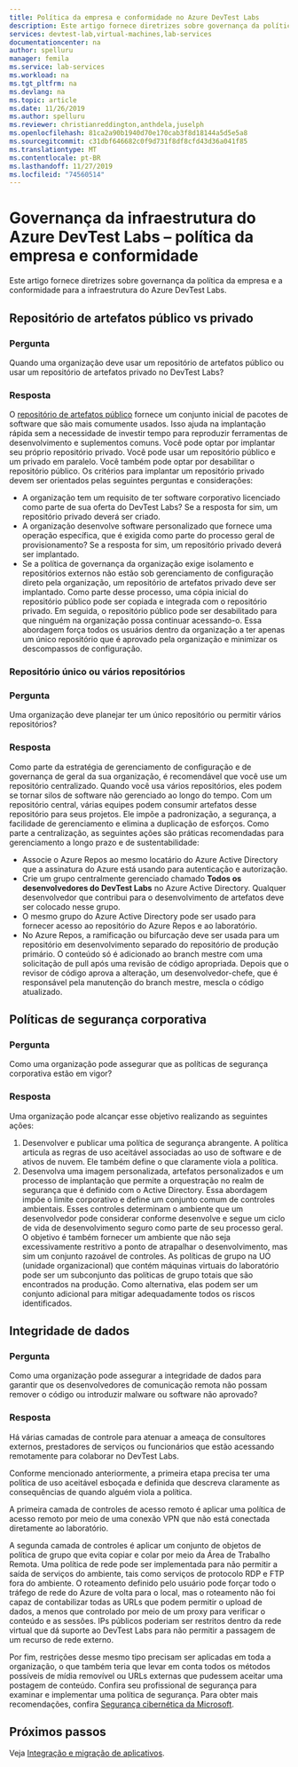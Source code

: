```yaml
---
title: Política da empresa e conformidade no Azure DevTest Labs
description: Este artigo fornece diretrizes sobre governança da política da empresa e a conformidade para a infraestrutura do Azure DevTest Labs.
services: devtest-lab,virtual-machines,lab-services
documentationcenter: na
author: spelluru
manager: femila
ms.service: lab-services
ms.workload: na
ms.tgt_pltfrm: na
ms.devlang: na
ms.topic: article
ms.date: 11/26/2019
ms.author: spelluru
ms.reviewer: christianreddington,anthdela,juselph
ms.openlocfilehash: 81ca2a90b1940d70e170cab3f8d18144a5d5e5a8
ms.sourcegitcommit: c31dbf646682c0f9d731f8df8cfd43d36a041f85
ms.translationtype: MT
ms.contentlocale: pt-BR
ms.lasthandoff: 11/27/2019
ms.locfileid: "74560514"
---
```

# <a name="governance-of-azure-devtest-labs-infrastructure---company-policy-and-compliance"></a>Governança da infraestrutura do Azure DevTest Labs – política da empresa e conformidade
Este artigo fornece diretrizes sobre governança da política da empresa e a conformidade para a infraestrutura do Azure DevTest Labs. 

## <a name="public-vs-private-artifact-repository"></a>Repositório de artefatos público vs privado

### <a name="question"></a>Pergunta
Quando uma organização deve usar um repositório de artefatos público ou usar um repositório de artefatos privado no DevTest Labs?

### <a name="answer"></a>Resposta
O [repositório de artefatos público](https://github.com/Azure/azure-devtestlab/tree/master/Artifacts) fornece um conjunto inicial de pacotes de software que são mais comumente usados. Isso ajuda na implantação rápida sem a necessidade de investir tempo para reproduzir ferramentas de desenvolvimento e suplementos comuns. Você pode optar por implantar seu próprio repositório privado. Você pode usar um repositório público e um privado em paralelo. Você também pode optar por desabilitar o repositório público. Os critérios para implantar um repositório privado devem ser orientados pelas seguintes perguntas e considerações:

- A organização tem um requisito de ter software corporativo licenciado como parte de sua oferta do DevTest Labs? Se a resposta for sim, um repositório privado deverá ser criado.
- A organização desenvolve software personalizado que fornece uma operação específica, que é exigida como parte do processo geral de provisionamento? Se a resposta for sim, um repositório privado deverá ser implantado.
- Se a política de governança da organização exige isolamento e repositórios externos não estão sob gerenciamento de configuração direto pela organização, um repositório de artefatos privado deve ser implantado. Como parte desse processo, uma cópia inicial do repositório público pode ser copiada e integrada com o repositório privado. Em seguida, o repositório público pode ser desabilitado para que ninguém na organização possa continuar acessando-o. Essa abordagem força todos os usuários dentro da organização a ter apenas um único repositório que é aprovado pela organização e minimizar os descompassos de configuração.

### <a name="single-repository-or-multiple-repositories"></a>Repositório único ou vários repositórios 

### <a name="question"></a>Pergunta
Uma organização deve planejar ter um único repositório ou permitir vários repositórios?

### <a name="answer"></a>Resposta
Como parte da estratégia de gerenciamento de configuração e de governança de geral da sua organização, é recomendável que você use um repositório centralizado. Quando você usa vários repositórios, eles podem se tornar silos de software não gerenciado ao longo do tempo. Com um repositório central, várias equipes podem consumir artefatos desse repositório para seus projetos. Ele impõe a padronização, a segurança, a facilidade de gerenciamento e elimina a duplicação de esforços. Como parte a centralização, as seguintes ações são práticas recomendadas para gerenciamento a longo prazo e de sustentabilidade:

- Associe o Azure Repos ao mesmo locatário do Azure Active Directory que a assinatura do Azure está usando para autenticação e autorização.
- Crie um grupo centralmente gerenciado chamado **Todos os desenvolvedores do DevTest Labs** no Azure Active Directory. Qualquer desenvolvedor que contribui para o desenvolvimento de artefatos deve ser colocado nesse grupo.
- O mesmo grupo do Azure Active Directory pode ser usado para fornecer acesso ao repositório do Azure Repos e ao laboratório.
- No Azure Repos, a ramificação ou bifurcação deve ser usada para um repositório em desenvolvimento separado do repositório de produção primário. O conteúdo só é adicionado ao branch mestre com uma solicitação de pull após uma revisão de código apropriada. Depois que o revisor de código aprova a alteração, um desenvolvedor-chefe, que é responsável pela manutenção do branch mestre, mescla o código atualizado. 

## <a name="corporate-security-policies"></a>Políticas de segurança corporativa

### <a name="question"></a>Pergunta
Como uma organização pode assegurar que as políticas de segurança corporativa estão em vigor?

### <a name="answer"></a>Resposta
Uma organização pode alcançar esse objetivo realizando as seguintes ações:

1. Desenvolver e publicar uma política de segurança abrangente. A política articula as regras de uso aceitável associadas ao uso de software e de ativos de nuvem. Ele também define o que claramente viola a política. 
2. Desenvolva uma imagem personalizada, artefatos personalizados e um processo de implantação que permite a orquestração no realm de segurança que é definido com o Active Directory. Essa abordagem impõe o limite corporativo e define um conjunto comum de controles ambientais. Esses controles determinam o ambiente que um desenvolvedor pode considerar conforme desenvolve e segue um ciclo de vida de desenvolvimento seguro como parte de seu processo geral. O objetivo é também fornecer um ambiente que não seja excessivamente restritivo a ponto de atrapalhar o desenvolvimento, mas sim um conjunto razoável de controles. As políticas de grupo na UO (unidade organizacional) que contém máquinas virtuais do laboratório pode ser um subconjunto das políticas de grupo totais que são encontrados na produção. Como alternativa, elas podem ser um conjunto adicional para mitigar adequadamente todos os riscos identificados.

## <a name="data-integrity"></a>Integridade de dados

### <a name="question"></a>Pergunta
Como uma organização pode assegurar a integridade de dados para garantir que os desenvolvedores de comunicação remota não possam remover o código ou introduzir malware ou software não aprovado?

### <a name="answer"></a>Resposta
Há várias camadas de controle para atenuar a ameaça de consultores externos, prestadores de serviços ou funcionários que estão acessando remotamente para colaborar no DevTest Labs. 

Conforme mencionado anteriormente, a primeira etapa precisa ter uma política de uso aceitável esboçada e definida que descreva claramente as consequências de quando alguém viola a política. 

A primeira camada de controles de acesso remoto é aplicar uma política de acesso remoto por meio de uma conexão VPN que não está conectada diretamente ao laboratório. 

A segunda camada de controles é aplicar um conjunto de objetos de política de grupo que evita copiar e colar por meio da Área de Trabalho Remota. Uma política de rede pode ser implementada para não permitir a saída de serviços do ambiente, tais como serviços de protocolo RDP e FTP fora do ambiente. O roteamento definido pelo usuário pode forçar todo o tráfego de rede do Azure de volta para o local, mas o roteamento não foi capaz de contabilizar todas as URLs que podem permitir o upload de dados, a menos que controlado por meio de um proxy para verificar o conteúdo e as sessões. IPs públicos poderiam ser restritos dentro da rede virtual que dá suporte ao DevTest Labs para não permitir a passagem de um recurso de rede externo.

Por fim, restrições desse mesmo tipo precisam ser aplicadas em toda a organização, o que também teria que levar em conta todos os métodos possíveis de mídia removível ou URLs externas que pudessem aceitar uma postagem de conteúdo. Confira seu profissional de segurança para examinar e implementar uma política de segurança. Para obter mais recomendações, confira [Segurança cibernética da Microsoft](https://www.microsoft.com/security/default.aspx?&WT.srch=1&wt.mc_id=AID623240_SEM_sNYnsZDs).


## <a name="next-steps"></a>Próximos passos
Veja [Integração e migração de aplicativos](devtest-lab-guidance-governance-application-migration-integration.md).
